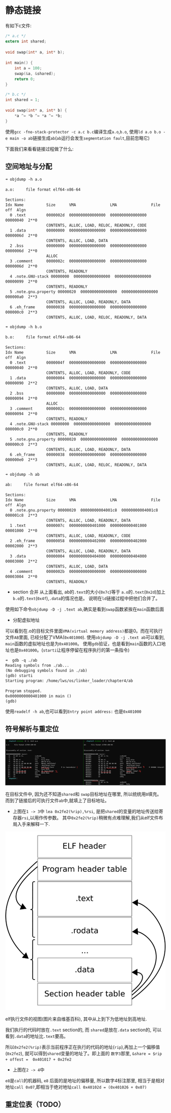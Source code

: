 # 静态链接

有如下c文件:
```C
/* a.c */
extern int shared;

void swap(int* a, int* b);

int main() {
    int a = 100;
    swap(&a, &shared);
    return 0;
}
```

```C
/* b.c */
int shared = 1;

void swap(int* a, int* b) {
    *a ^= *b ^= *a ^= *b;
}
```

使用`gcc -fno-stack-protector -c a.c b.c`编译生成`a.o`,`b.o`, 使用`ld a.o b.o -e main -o ab`链接生成`ab`(`ab`运行会发生`segmentation fault`,目前忽略它)

下面我们来看看链接过程做了什么:

## 空间地址与分配

```
➜ objdump -h a.o

a.o:     file format elf64-x86-64

Sections:
Idx Name          Size      VMA               LMA               File off  Algn
  0 .text         0000002d  0000000000000000  0000000000000000  00000040  2**0
                  CONTENTS, ALLOC, LOAD, RELOC, READONLY, CODE
  1 .data         00000000  0000000000000000  0000000000000000  0000006d  2**0
                  CONTENTS, ALLOC, LOAD, DATA
  2 .bss          00000000  0000000000000000  0000000000000000  0000006d  2**0
                  ALLOC
  3 .comment      0000002c  0000000000000000  0000000000000000  0000006d  2**0
                  CONTENTS, READONLY
  4 .note.GNU-stack 00000000  0000000000000000  0000000000000000  00000099  2**0
                  CONTENTS, READONLY
  5 .note.gnu.property 00000020  0000000000000000  0000000000000000  000000a0  2**3
                  CONTENTS, ALLOC, LOAD, READONLY, DATA
  6 .eh_frame     00000038  0000000000000000  0000000000000000  000000c0  2**3
                  CONTENTS, ALLOC, LOAD, RELOC, READONLY, DATA
```

```
➜ objdump -h b.o

b.o:     file format elf64-x86-64

Sections:
Idx Name          Size      VMA               LMA               File off  Algn
  0 .text         0000004f  0000000000000000  0000000000000000  00000040  2**0
                  CONTENTS, ALLOC, LOAD, READONLY, CODE
  1 .data         00000004  0000000000000000  0000000000000000  00000090  2**2
                  CONTENTS, ALLOC, LOAD, DATA
  2 .bss          00000000  0000000000000000  0000000000000000  00000094  2**0
                  ALLOC
  3 .comment      0000002c  0000000000000000  0000000000000000  00000094  2**0
                  CONTENTS, READONLY
  4 .note.GNU-stack 00000000  0000000000000000  0000000000000000  000000c0  2**0
                  CONTENTS, READONLY
  5 .note.gnu.property 00000020  0000000000000000  0000000000000000  000000c0  2**3
                  CONTENTS, ALLOC, LOAD, READONLY, DATA
  6 .eh_frame     00000038  0000000000000000  0000000000000000  000000e0  2**3
                  CONTENTS, ALLOC, LOAD, RELOC, READONLY, DATA
```

```
➜ objdump -h ab

ab:     file format elf64-x86-64

Sections:
Idx Name          Size      VMA               LMA               File off  Algn
  0 .note.gnu.property 00000020  00000000004001c8  00000000004001c8  000001c8  2**3
                  CONTENTS, ALLOC, LOAD, READONLY, DATA
  1 .text         0000007c  0000000000401000  0000000000401000  00001000  2**0
                  CONTENTS, ALLOC, LOAD, READONLY, CODE
  2 .eh_frame     00000058  0000000000402000  0000000000402000  00002000  2**3
                  CONTENTS, ALLOC, LOAD, READONLY, DATA
  3 .data         00000004  0000000000404000  0000000000404000  00003000  2**2
                  CONTENTS, ALLOC, LOAD, DATA
  4 .comment      0000002b  0000000000000000  0000000000000000  00003004  2**0
                  CONTENTS, READONLY
```

- section 合并
从上面看出, ab的`.text`的大小(`0x7c`)等于 `a.o`的`.text`(`0x2d`)加上`b.o`的`.text`(`0x4f`),`.data`的情况也是。
说明在`ld`链接过程中把他们合并了。

使用如下命令`objdump -D -j .text ab`,确实是看到`swap`函数紧挨在`main`函数后面

- 分配虚拟地址

可以看到在.o的目标文件里面`VMA(virtual memory address)`都是0。而在可执行文件`AB`里面, 已经分配了VMA(`0x401000`).
使用`objdump -D -j .text ab`可以看到, `main`函数的虚拟地址也是为`0x401000`。
使用`gdb`验证，也是看到`main`函数的入口地址也是`0x401000`。(`starti`让程序停留在程序执行的第一条指令)
```
➜  gdb -q ./ab
Reading symbols from ./ab...
(No debugging symbols found in ./ab)
(gdb) starti
Starting program: /home/lws/os/linker_loader/chapter4/ab

Program stopped.
0x0000000000401000 in main ()
(gdb)
```
使用`readelf -h ab`,也可以看到`Entry point address:` 也是`0x401000`

## 符号解析与重定位

![relocation](./static/relocation.png)

在目标文件中, 因为还不知道`shared`和 `swap`目标地址在哪里, 所以统统用`0`填充。
而到了链接后的可执行文件`ab`中,就填上了目标地址。

- 上图在`1 -> 3`中
 `lea 0x2fe2(%rip),%rsi`, 是把`shared`的变量的地址传送给寄存器`rsi`,以用作传参数。
其中`0x2fe2(%rip)`稍微有点难理解,我们从elf文件布局入手来解释一下.

![elf_exec_view](./static/elf_exec_view.png)

elf执行文件的视图(图片来自维基百科), 其中从上到下为低地址到高地址.

我们执行的代码时放在`.text` section的, 而 `shared`是放在`.data` section的, 可以看到`.data`的地址比`.text`要高。

所以`0x2fe2(%rip)`表示当前程序正在执行的代码的地址(`rip`),再加上一个偏移值(`0x2fe2`), 就可以得到`shared`变量的地址了。即上面的 `数字3`那里, `&share = $rip + offest =  0x401017 + 0x2fe2`

- 上图在`2 -> 4`中

`e8`是`call`的机器码, `e8` 后面的是地址的偏移量, 所以数字4标注那里, 相当于是相对地址`call 0x07`,即相当于绝对地址`call 0x40102d = (0x401026 + 0x07)`


## 重定位表（TODO）